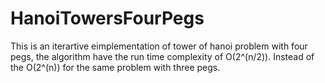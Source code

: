 # HanoiTowersFourPegs
This is an iterartive eimplementation of tower of hanoi problem with four pegs, the algorithm have the run time complexity of O(2^(n/2)). 
Instead of the O(2^(n)) for the same problem with three pegs.
